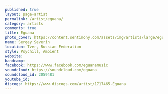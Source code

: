 ```yaml
---
published: true
layout: page-artist
permalink: /artist/eguana/
category: artists
comments: true
title: Eguana
photo_cover: https://content.sentimony.com/assets/img/artists/large/eguana.jpg
name: Sergey Severin
location: Tver, Russian Federation
style: Psychill, Ambient
website: 
bandcamp: 
facebook: https://www.facebook.com/eguanamusic
soundcloud: https://soundcloud.com/eguana
soundcloud_id: 2059481
youtube_id: 
discogs: https://www.discogs.com/artist/1717465-Eguana
---
```

